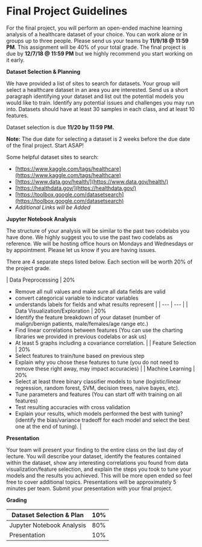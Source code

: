 # Final Project Guidelines

For the final project, you will perform an open-ended machine learning analysis of a healthcare dataset of your choice. You can work alone or in groups up to three people. Please send us your teams by **11/9/18 @ 11:59 PM**. This assignment will be 40% of your total grade. The final project is due by **12/7/18 @ 11:59 PM** but we highly recommend you start working on it early.

**Dataset Selection &amp; Planning**

We have provided a list of sites to search for datasets. Your group will select a healthcare dataset in an area you are interested. Send us a short paragraph identifying your dataset and list out the potential models you would like to train. Identify any potential issues and challenges you may run into. Datasets should have at least 30 samples in each class, and at least 10 features.

Dataset selection is due **11/20 by 11:59 PM.**

**Note:** The due date for selecting a dataset is 2 weeks before the due date of the final project. Start ASAP!

Some helpful dataset sites to search:

- [https://www.kaggle.com/tags/healthcare](https://www.kaggle.com/tags/healthcare)
- [https://www.data.gov/health/](https://www.data.gov/health/)
- [https://healthdata.gov/](https://healthdata.gov/)
- [https://toolbox.google.com/datasetsearch](https://toolbox.google.com/datasetsearch)
- _Additional Links will be Added_

**Jupyter Notebook Analysis**

The structure of your analysis will be similar to the past two codelabs you have done. We highly suggest you to use the past two codelabs as reference. We will be hosting office hours on Mondays and Wednesdays or by appointment. Please let us know if you are having issues.

There are 4 separate steps listed below. Each section will be worth 20% of the project grade.

| Data Preprocessing | 20%
* Remove all null values and make sure all data fields are valid
* convert categorical variable to indicator variables
* understands labels for fields and what results represent
 |
| --- | --- |
| Data Visualization/Exploration | 20%
* Identify the feature breakdown of your dataset (number of malign/benign patients, male/females/age range etc.)
* Find linear correlations between features (You can use the charting libraries we provided in previous codelabs or ask us)
* At least 5 graphs including a covariance correlation.
 |
| Feature Selection | 20%
* Select features to train/tune based on previous step
* Explain why you chose these features to tune (you do not need to remove these right away, may impact accuracies)
 |
| Machine Learning | 20%
* Select at least three binary classifier models to tune (logistic/linear regression, random forest, SVM, decision trees, naive bayes, etc).
* Tune parameters and features (You can start off with training on all features)
* Test resulting accuracies with cross validation
* Explain your results, which models performed the best with tuning? (identify the bias/variance tradeoff for each model and select the best one at the end of tuning).
 |

**Presentation**

Your team will present your finding to the entire class on the last day of lecture. You will describe your dataset, identify the features contained within the dataset, show any interesting correlations you found from data visualization/feature selection, and explain the steps you took to tune your models and the results you achieved. This will be more open ended so feel free to cover additional topics. Presentations will be approximately 5 minutes per team. Submit your presentation with your final project.

**Grading**

| Dataset Selection & Plan | 10% |
| --- | --- |
| Jupyter Notebook Analysis | 80% |
| Presentation | 10% |